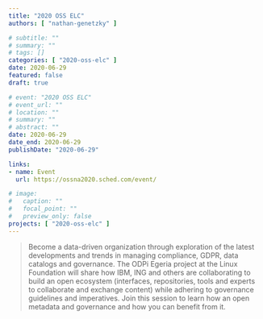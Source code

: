 ```yaml
---
title: "2020 OSS ELC"
authors: [ "nathan-genetzky" ]

# subtitle: ""
# summary: ""
# tags: []
categories: [ "2020-oss-elc" ]
date: 2020-06-29
featured: false
draft: true

# event: "2020 OSS ELC"
# event_url: ""
# location: ""
# summary: ""
# abstract: ""
date: 2020-06-29
date_end: 2020-06-29
publishDate: "2020-06-29"

links:
- name: Event
  url: https://ossna2020.sched.com/event/

# image:
#   caption: ""
#   focal_point: ""
#   preview_only: false
projects: [ "2020-oss-elc" ]
---
```


> Become a data-driven organization through exploration of the latest developments and trends in managing compliance, GDPR, data catalogs and governance. The ODPi Egeria project at the Linux Foundation will share how IBM, ING and others are collaborating to build an open ecosystem (interfaces, repositories, tools and experts to collaborate and exchange content) while adhering to governance guidelines and imperatives. Join this session to learn how an open metadata and governance and how you can benefit from it.
